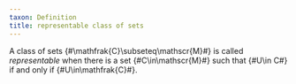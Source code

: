 ```yaml
---
taxon: Definition
title: representable class of sets
---
```


A class of sets {#\mathfrak{C}\subseteq\mathscr{M}#} is called *representable* when there is a set {#C\in\mathscr{M}#} such that {#U\in C#} if and only if {#U\in\mathfrak{C}#}.
